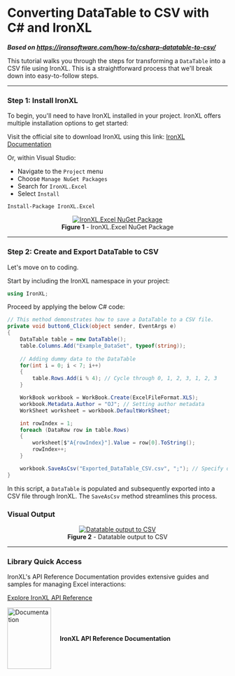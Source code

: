 # Converting DataTable to CSV with C# and IronXL

***Based on <https://ironsoftware.com/how-to/csharp-datatable-to-csv/>***


This tutorial walks you through the steps for transforming a `DataTable` into a CSV file using IronXL. This is a straightforward process that we'll break down into easy-to-follow steps.

---

### Step 1: Install IronXL

To begin, you'll need to have IronXL installed in your project. IronXL offers multiple installation options to get started:

Visit the official site to download IronXL using this link: [IronXL Documentation](https://ironsoftware.com/csharp/excel/docs/)

Or, within Visual Studio:

- Navigate to the `Project` menu
- Choose `Manage NuGet Packages`
- Search for `IronXL.Excel`
- Select `Install`

```shell
Install-Package IronXL.Excel
```

<div align="center">
  <a
    href="https://ironsoftware.com/img/faq/excel/csharp-datatable-to-csv/ironxl-excel-nuget-package.png"
    target="_blank"
  >
    <img
      src="https://ironsoftware.com/img/faq/excel/csharp-datatable-to-csv/ironxl-excel-nuget-package.png"
      alt="IronXL.Excel NuGet Package"
      style="width:auto; max-width:100%; height:auto;"
    >
  </a>
  <div>
    <strong>Figure 1</strong> - IronXL.Excel NuGet Package
  </div>
</div>

---

### Step 2: Create and Export DataTable to CSV

Let's move on to coding.

Start by including the IronXL namespace in your project:

```csharp
using IronXL;
```

Proceed by applying the below C# code:

```csharp
// This method demonstrates how to save a DataTable to a CSV file.
private void button6_Click(object sender, EventArgs e)
{
    DataTable table = new DataTable();
    table.Columns.Add("Example_DataSet", typeof(string));
    
    // Adding dummy data to the DataTable
    for(int i = 0; i < 7; i++)
    {
        table.Rows.Add(i % 4); // Cycle through 0, 1, 2, 3, 1, 2, 3
    }

    WorkBook workbook = WorkBook.Create(ExcelFileFormat.XLS);
    workbook.Metadata.Author = "OJ"; // Setting author metadata
    WorkSheet worksheet = workbook.DefaultWorkSheet;

    int rowIndex = 1;
    foreach (DataRow row in table.Rows)
    {
        worksheet[$"A{rowIndex}"].Value = row[0].ToString();
        rowIndex++;
    }

    workbook.SaveAsCsv("Exported_DataTable_CSV.csv", ";"); // Specify delimiter
}
```

In this script, a `DataTable` is populated and subsequently exported into a CSV file through IronXL. The `SaveAsCsv` method streamlines this process.

### Visual Output

<div align="center">
  <a
    href="https://ironsoftware.com/img/faq/excel/csharp-datatable-to-csv/datatable-output-to-csv.png"
    target="_blank"
  >
    <img
      src="https://ironsoftware.com/img/faq/excel/csharp-datatable-to-csv/datatable-output-to-csv.png"
      alt="Datatable output to CSV"
      style="width:auto; max-width:100%; height:auto;"
    >
  </a>
  <div>
    <strong>Figure 2</strong> - Datatable output to CSV
  </div>
</div>

---

### Library Quick Access

IronXL's API Reference Documentation provides extensive guides and samples for managing Excel interactions:

[Explore IronXL API Reference](https://ironsoftware.com/csharp/excel/object-reference/api/)

<div style="display:flex; align-items:center;">
  <img
    src="https://ironsoftware.com/img/svgs/documentation.svg"
    alt="Documentation"
    style="max-width: 110px; width: 100px; height: 140px; margin-right:20px;"
  >
  <strong>IronXL API Reference Documentation</strong>
</div>